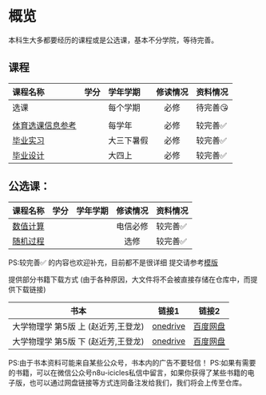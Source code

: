 # 概览

本科生大多都要经历的课程或是公选课，基本不分学院，等待完善。
## 课程
|课程名称|学分|学年学期|修读情况|资料情况|
|:--|:--|:--|:--:|:--|
|选课||每个学期|必修|待完善😘|
|  | |  |  |  |
|[体育选课信息参考](选课信息/physics.md)||每学年|必修|较完善✅|
|[毕业实习](毕业实习/readme.md)||大三下暑假|必修|较完善✅|
|[毕业设计](毕业设计/readme.md)||大四上|必修|较完善✅|


## 公选课：
|课程名称|学分|学年学期|修读情况|资料情况|
|:--|:--|:--|:--:|:--|
|[数值计算](数值计算/readme.md)|||电信必修|较完善✅|
|[随机过程](随机过程/readme.md)|||选修|较完善✅|


PS:较完善✅ 的内容也欢迎补充，目前都不是很详细  提交请参考[模版](../template.md)

提供部分书籍下载方式
(由于各种原因，大文件将不会被直接存储在仓库中，而提供下载链接)

|书本|链接1|链接2|
|--|--|--|
|大学物理学 第5版 上 (赵近芳,王登龙) |[onedrive](https://1drv.ms/b/s!AvQDpbwiblceimh7TlTF-fCH7fYz?e=PNaHBe)|[百度网盘](https://pan.baidu.com/s/1ZTPP3r-joCNiewlwTQBGnQ?pwd=icic)|
|大学物理学 第5版 下 (赵近芳,王登龙) |[onedrive](https://1drv.ms/b/s!AvQDpbwiblceimnAHKwA3Nk7ob3B?e=5vVkvB)| [百度网盘](https://pan.baidu.com/s/1ye_zbnX7gYZRgCnsnSxfzQ?pwd=icic)|


PS:由于书本资料可能来自某些公众号，书本内的广告不要轻信！
PS:如果有需要的书籍，可以在微信公众号n8u-icicles私信中留言，如果你获得了某些书籍的电子版，也可以通过网盘链接等方式连同备注发给我们，我们将会上传至仓库。
<style>
.md-typeset table:not([class]) th {
    min-width: 1em;
}
</style>